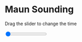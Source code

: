<h1>Maun Sounding</h1>
<p>Drag the slider to change the time</p>

<div class="slidecontainer">
<input oninput='setImage(this)' class="slider" type="range" min="0" max="7" value="0" step="1" />
<img id='img'/>
</div>

<script>
var img = document.getElementById('img');
var img_array = ['/assets/images/skwt/skd_maun_wrfout_d01_2020-07-07_12:00:00.png',
'/assets/images/skwt/skd_maun_wrfout_d01_2020-07-07_18:00:00.png',
'/assets/images/skwt/skd_maun_wrfout_d01_2020-07-08_00:00:00.png',
'/assets/images/skwt/skd_maun_wrfout_d01_2020-07-08_06:00:00.png',
'/assets/images/skwt/skd_maun_wrfout_d01_2020-07-08_12:00:00.png',
'/assets/images/skwt/skd_maun_wrfout_d01_2020-07-08_18:00:00.png',
'/assets/images/skwt/skd_maun_wrfout_d01_2020-07-09_00:00:00.png',];
function setImage(obj)
{
        var value = obj.value;
        img.src = img_array[value];

}
</script>
